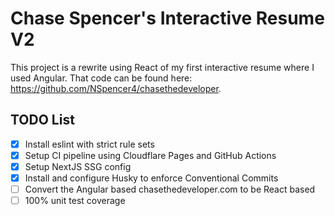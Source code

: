 # Chase Spencer's Interactive Resume V2
This project is a rewrite using React of my first interactive resume where I used Angular. That code can be found here: https://github.com/NSpencer4/chasethedeveloper.

## TODO List
- [x] Install eslint with strict rule sets
- [x] Setup CI pipeline using Cloudflare Pages and GitHub Actions
- [x] Setup NextJS SSG config
- [x] Install and configure Husky to enforce Conventional Commits
- [ ] Convert the Angular based chasethedeveloper.com to be React based
- [ ] 100% unit test coverage
